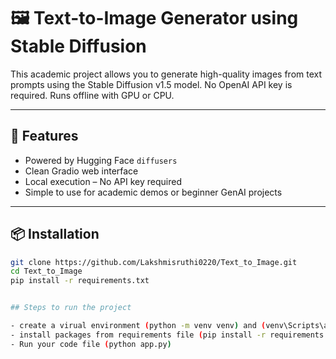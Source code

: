 # 🖼️ Text-to-Image Generator using Stable Diffusion

This academic project allows you to generate high-quality images from text prompts using the Stable Diffusion v1.5 model. No OpenAI API key is required. Runs offline with GPU or CPU.

---

## 🚀 Features

- Powered by Hugging Face `diffusers`
- Clean Gradio web interface
- Local execution – No API key required
- Simple to use for academic demos or beginner GenAI projects

---

## 📦 Installation

```bash
git clone https://github.com/Lakshmisruthi0220/Text_to_Image.git
cd Text_to_Image
pip install -r requirements.txt


## Steps to run the project

- create a virual environment (python -m venv venv) and (venv\Scripts\activate )
- install packages from requirements file (pip install -r requirements.txt)
- Run your code file (python app.py)
